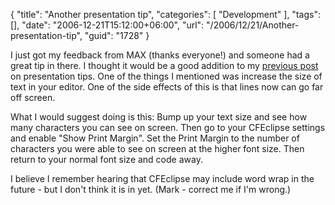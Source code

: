 {
	"title": "Another presentation tip",
	"categories": [
		"Development"
	],
	"tags": [],
	"date": "2006-12-21T15:12:00+06:00",
	"url": "/2006/12/21/Another-presentation-tip",
	"guid": "1728"
}

I just got my feedback from MAX (thanks everyone!) and someone had a great tip in there. I thought it would be a good addition to my <a href="http://ray.camdenfamily.com/index.cfm/2006/6/29/A-few-presentation-tips">previous post</a> on presentation tips. One of the things I mentioned was increase the size of text in your editor. One of the side effects of this is that lines now can go far off screen. 

What I would suggest doing is this: Bump up your text size and see how many characters you can see on screen. Then go to your CFEclipse settings and enable "Show Print Margin". Set the Print Margin to the number of characters you were able to see on screen at the higher font size. Then return to your normal font size and code away.

I believe I remember hearing that CFEclipse may include word wrap in the future - but I don't think it is in yet. (Mark - correct me if I'm wrong.)